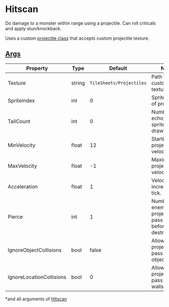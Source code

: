 # Hitscan

Do damage to a monster within range using a projectile.
Can roll criticals and apply stun/knockback.

Uses a custom [projectile class](~/api/TrinketTinker.Effects.Pewpew.TinkerProjectile.yml) that accepts custom projectile texture.

## [Args](~/api/TrinketTinker.Models.AbilityArgs.DamageArgs.yml)

| Property | Type | Default | Notes |
| -------- | ---- | ------- | ----- |
| Texture | string | `TileSheets/Projectiles` | Path to custom texture. |
| SpriteIndex | int | 0 | Sprite index of projectile. |
| TailCount | int | 0 | Number of echo/trail sprites to draw. |
| MinVelocity | float | 12 | Starting projectile velocity. |
| MaxVelocity | float | -1 | Maximum projectile velocity. |
| Acceleration | float | 1 | Velocity increase per tick. |
| Pierce | int | 1 | Number of enemies the projectile can pass throgh before it is destroyed. |
| IgnoreObjectCollisions | bool | false | Allow projectile to pass through object/terrain. |
| IgnoreLocationCollisions | bool | 0 | Allow projectile to pass through walls. |

*and all arguments of [Hitscan](4.1.5-Hitscan.md)
